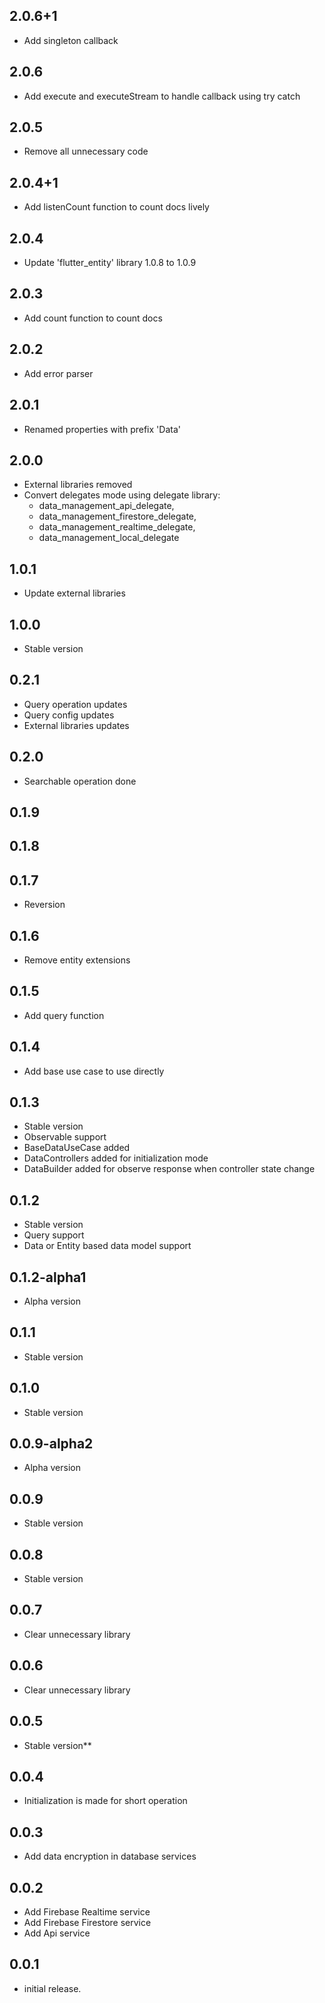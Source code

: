 ## 2.0.6+1

* Add singleton callback

## 2.0.6

* Add execute and executeStream to handle callback using try catch

## 2.0.5

* Remove all unnecessary code

## 2.0.4+1

* Add listenCount function to count docs lively

## 2.0.4

* Update 'flutter_entity' library 1.0.8 to 1.0.9

## 2.0.3

* Add count function to count docs

## 2.0.2

* Add error parser

## 2.0.1

* Renamed properties with prefix 'Data'

## 2.0.0

* External libraries removed
* Convert delegates mode using delegate library:
    - data_management_api_delegate,
    - data_management_firestore_delegate,
    - data_management_realtime_delegate,
    - data_management_local_delegate

## 1.0.1

* Update external libraries

## 1.0.0

* Stable version

## 0.2.1

* Query operation updates
* Query config updates
* External libraries updates

## 0.2.0

* Searchable operation done

## 0.1.9

## 0.1.8

## 0.1.7

* Reversion

## 0.1.6

* Remove entity extensions

## 0.1.5

* Add query function

## 0.1.4

* Add base use case to use directly

## 0.1.3

* Stable version
* Observable support
* BaseDataUseCase added
* DataControllers added for initialization mode
* DataBuilder added for observe response when controller state change

## 0.1.2

* Stable version
* Query support
* Data or Entity based data model support

## 0.1.2-alpha1

* Alpha version

## 0.1.1

* Stable version

## 0.1.0

* Stable version

## 0.0.9-alpha2

* Alpha version

## 0.0.9

* Stable version

## 0.0.8

* Stable version

## 0.0.7

* Clear unnecessary library

## 0.0.6

* Clear unnecessary library

## 0.0.5

* Stable version**

## 0.0.4

* Initialization is made for short operation

## 0.0.3

* Add data encryption in database services

## 0.0.2

* Add Firebase Realtime service
* Add Firebase Firestore service
* Add Api service

## 0.0.1

* initial release.
